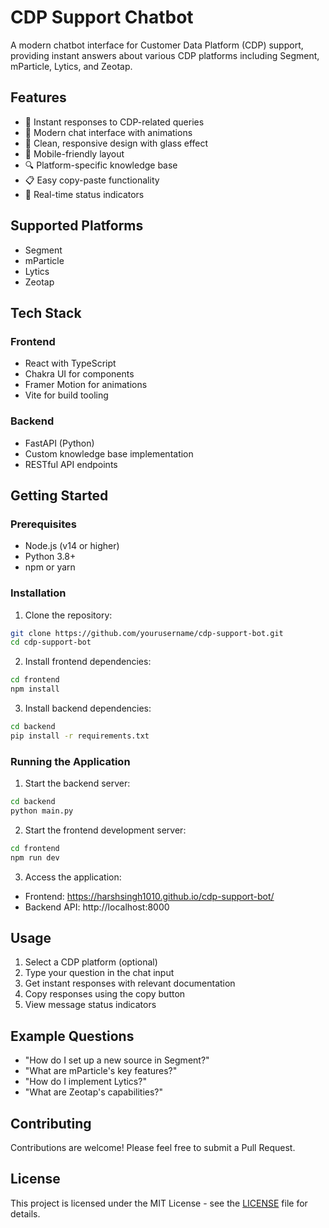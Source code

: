 # CDP Support Chatbot

A modern chatbot interface for Customer Data Platform (CDP) support, providing instant answers about various CDP platforms including Segment, mParticle, Lytics, and Zeotap.

## Features

- 🤖 Instant responses to CDP-related queries
- 💬 Modern chat interface with animations
- 🎨 Clean, responsive design with glass effect
- 📱 Mobile-friendly layout
- 🔍 Platform-specific knowledge base
- 📋 Easy copy-paste functionality
- 🔄 Real-time status indicators

## Supported Platforms

- Segment
- mParticle
- Lytics
- Zeotap

## Tech Stack

### Frontend
- React with TypeScript
- Chakra UI for components
- Framer Motion for animations
- Vite for build tooling

### Backend
- FastAPI (Python)
- Custom knowledge base implementation
- RESTful API endpoints

## Getting Started

### Prerequisites
- Node.js (v14 or higher)
- Python 3.8+
- npm or yarn

### Installation

1. Clone the repository:
```bash
git clone https://github.com/yourusername/cdp-support-bot.git
cd cdp-support-bot
```

2. Install frontend dependencies:
```bash
cd frontend
npm install
```

3. Install backend dependencies:
```bash
cd backend
pip install -r requirements.txt
```

### Running the Application

1. Start the backend server:
```bash
cd backend
python main.py
```

2. Start the frontend development server:
```bash
cd frontend
npm run dev
```

3. Access the application:
- Frontend: https://harshsingh1010.github.io/cdp-support-bot/
- Backend API: http://localhost:8000

## Usage

1. Select a CDP platform (optional)
2. Type your question in the chat input
3. Get instant responses with relevant documentation
4. Copy responses using the copy button
5. View message status indicators

## Example Questions

- "How do I set up a new source in Segment?"
- "What are mParticle's key features?"
- "How do I implement Lytics?"
- "What are Zeotap's capabilities?"

## Contributing

Contributions are welcome! Please feel free to submit a Pull Request.

## License

This project is licensed under the MIT License - see the [LICENSE](LICENSE) file for details. 
